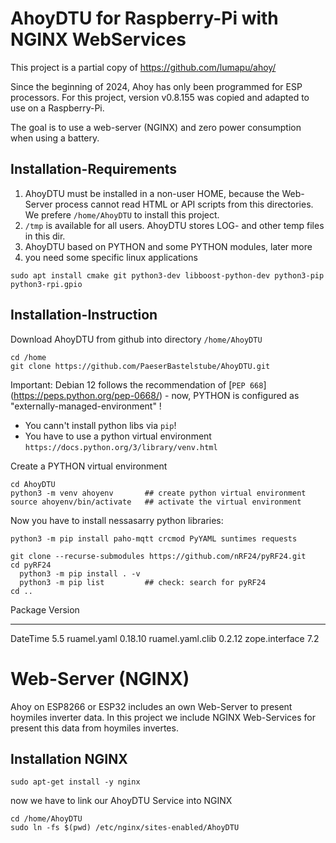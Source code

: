 AhoyDTU for Raspberry-Pi with NGINX WebServices
===============================================

This project is a partial copy of https://github.com/lumapu/ahoy/

Since the beginning of 2024, Ahoy has only been programmed for ESP processors. 
For this project, version v0.8.155 was copied and adapted to use on a Raspberry-Pi. 

The goal is to use a web-server (NGINX) and zero power consumption when using a battery.

Installation-Requirements
-------------------------
1. AhoyDTU must be installed in a non-user HOME, because the Web-Server process cannot read HTML or API scripts from this directories.
   We prefere `/home/AhoyDTU` to install this project.
2. `/tmp` is available for all users. AhoyDTU stores LOG- and other temp files in this dir.
3. AhoyDTU based on PYTHON and some PYTHON modules, later more
4. you need some specific linux applications

```code
sudo apt install cmake git python3-dev libboost-python-dev python3-pip python3-rpi.gpio
```

Installation-Instruction
------------------------
Download AhoyDTU from github into directory `/home/AhoyDTU`
```code
cd /home
git clone https://github.com/PaeserBastelstube/AhoyDTU.git
```

Important: Debian 12 follows the recommendation of [`PEP 668`]
(https://peps.python.org/pep-0668/) - now, PYTHON is configured as "externally-managed-environment" !
- You cann't install python libs via `pip`!
- You have to use a python virtual environment `https://docs.python.org/3/library/venv.html`

Create a PYTHON virtual environment
```code
cd AhoyDTU
python3 -m venv ahoyenv       ## create python virtual environment
source ahoyenv/bin/activate   ## activate the virtual environment
```

Now you have to install nessasarry python libraries:
```code
python3 -m pip install paho-mqtt crcmod PyYAML suntimes requests

git clone --recurse-submodules https://github.com/nRF24/pyRF24.git
cd pyRF24
  python3 -m pip install . -v
  python3 -m pip list         ## check: search for pyRF24
cd ..
```

Package            Version
------------------ ---------
DateTime           5.5
ruamel.yaml        0.18.10
ruamel.yaml.clib   0.2.12
zope.interface     7.2




Web-Server (NGINX)
==================
Ahoy on ESP8266 or ESP32 includes an own Web-Server to present hoymiles inverter data.
In this project we include NGINX Web-Services for present this data from hoymiles invertes.

Installation NGINX
------------------
```code
sudo apt-get install -y nginx
```
now we have to link our AhoyDTU Service into NGINX
```code
cd /home/AhoyDTU
sudo ln -fs $(pwd) /etc/nginx/sites-enabled/AhoyDTU
```


